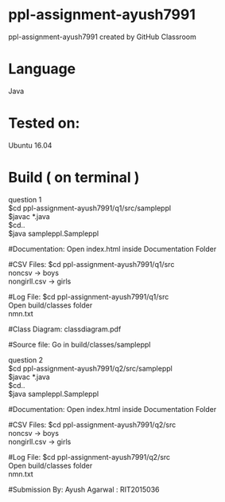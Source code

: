 # ppl-assignment-ayush7991
ppl-assignment-ayush7991 created by GitHub Classroom   

# Language
  Java
# Tested on:
  Ubuntu 16.04
  
# Build ( on terminal )

question 1<br>
$cd ppl-assignment-ayush7991/q1/src/sampleppl<br>
$javac *.java<br>
$cd..<br>
$java sampleppl.Sampleppl<br>

#Documentation:
Open index.html inside Documentation Folder

#CSV Files:
$cd ppl-assignment-ayush7991/q1/src<br>
noncsv -> boys<br>
nongirll.csv -> girls<br>

#Log File:
$cd ppl-assignment-ayush7991/q1/src<br>
Open build/classes folder<br>
nmn.txt <br>

#Class Diagram:
classdiagram.pdf

#Source file:
Go in build/classes/sampleppl


question 2<br>
$cd ppl-assignment-ayush7991/q2/src/sampleppl<br>
$javac *.java<br>
$cd..<br>
$java sampleppl.Sampleppl<br>

#Documentation:
Open index.html inside Documentation Folder

#CSV Files:
$cd ppl-assignment-ayush7991/q2/src<br>
noncsv -> boys<br>
nongirll.csv -> girls<br>

#Log File:
$cd ppl-assignment-ayush7991/q2/src<br>
Open build/classes folder<br>
nmn.txt <br>

#Submission By:
Ayush Agarwal : RIT2015036
